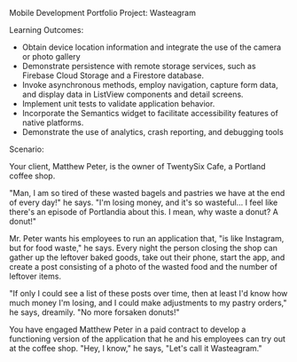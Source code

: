 Mobile Development Portfolio Project: Wasteagram

Learning Outcomes:

  - Obtain device location information and integrate the use of the camera or photo gallery
  - Demonstrate persistence with remote storage services, such as Firebase Cloud Storage and a Firestore database.
  - Invoke asynchronous methods, employ navigation, capture form data, and display data in ListView components and detail screens.
  - Implement unit tests to validate application behavior.
  - Incorporate the Semantics widget to facilitate accessibility features of native platforms.
  - Demonstrate the use of analytics, crash reporting, and debugging tools

Scenario:

Your client, Matthew Peter, is the owner of TwentySix Cafe, a Portland coffee shop.

"Man, I am so tired of these wasted bagels and pastries we have at the end of every day!" he says. "I'm losing money, and it's so wasteful... I feel like there's an episode of Portlandia about this. I mean, why waste a donut? A donut!"

Mr. Peter wants his employees to run an application that, "is like Instagram, but for food waste," he says. Every night the person closing the shop can gather up the leftover baked goods, take out their phone, start the app, and create a post consisting of a photo of the wasted food and the number of leftover items.

"If only I could see a list of these posts over time, then at least I'd know how much money I'm losing, and I could make adjustments to my pastry orders," he says, dreamily. "No more forsaken donuts!"

You have engaged Matthew Peter in a paid contract to develop a functioning version of the application that he and his employees can try out at the coffee shop. "Hey, I know," he says, "Let's call it Wasteagram."
